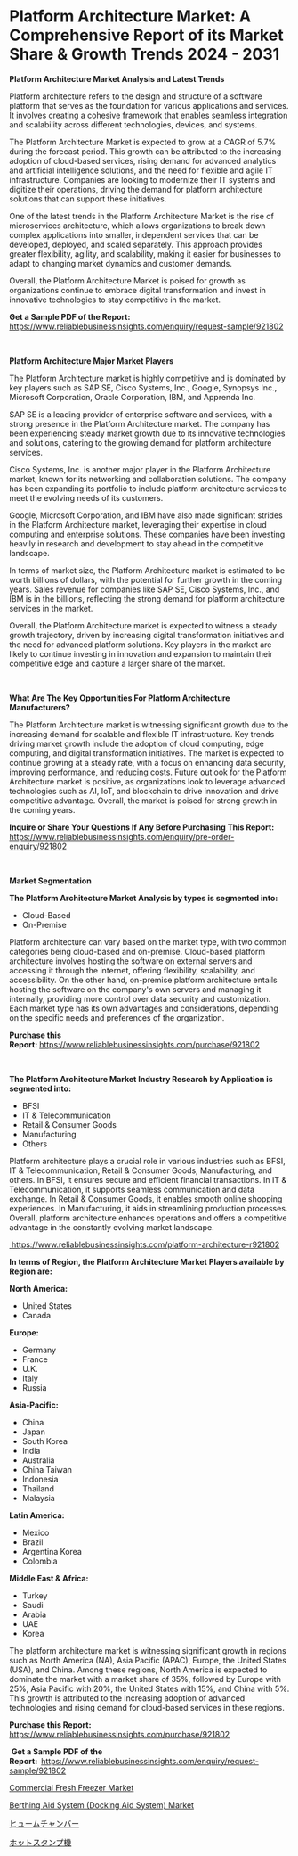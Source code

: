 <p><h1>Platform Architecture Market: A Comprehensive Report of its Market Share & Growth Trends 2024 - 2031</h1></p><p><strong>Platform Architecture Market Analysis and Latest Trends</strong></p>
<p><p>Platform architecture refers to the design and structure of a software platform that serves as the foundation for various applications and services. It involves creating a cohesive framework that enables seamless integration and scalability across different technologies, devices, and systems.</p><p>The Platform Architecture Market is expected to grow at a CAGR of 5.7% during the forecast period. This growth can be attributed to the increasing adoption of cloud-based services, rising demand for advanced analytics and artificial intelligence solutions, and the need for flexible and agile IT infrastructure. Companies are looking to modernize their IT systems and digitize their operations, driving the demand for platform architecture solutions that can support these initiatives.</p><p>One of the latest trends in the Platform Architecture Market is the rise of microservices architecture, which allows organizations to break down complex applications into smaller, independent services that can be developed, deployed, and scaled separately. This approach provides greater flexibility, agility, and scalability, making it easier for businesses to adapt to changing market dynamics and customer demands.</p><p>Overall, the Platform Architecture Market is poised for growth as organizations continue to embrace digital transformation and invest in innovative technologies to stay competitive in the market.</p></p>
<p><strong>Get a Sample PDF of the Report:&nbsp;</strong> <a href="https://www.reliablebusinessinsights.com/enquiry/request-sample/921802">https://www.reliablebusinessinsights.com/enquiry/request-sample/921802</a></p>
<p>&nbsp;</p>
<p><strong>Platform Architecture Major Market Players</strong></p>
<p><p>The Platform Architecture market is highly competitive and is dominated by key players such as SAP SE, Cisco Systems, Inc., Google, Synopsys Inc., Microsoft Corporation, Oracle Corporation, IBM, and Apprenda Inc.</p><p>SAP SE is a leading provider of enterprise software and services, with a strong presence in the Platform Architecture market. The company has been experiencing steady market growth due to its innovative technologies and solutions, catering to the growing demand for platform architecture services.</p><p>Cisco Systems, Inc. is another major player in the Platform Architecture market, known for its networking and collaboration solutions. The company has been expanding its portfolio to include platform architecture services to meet the evolving needs of its customers.</p><p>Google, Microsoft Corporation, and IBM have also made significant strides in the Platform Architecture market, leveraging their expertise in cloud computing and enterprise solutions. These companies have been investing heavily in research and development to stay ahead in the competitive landscape.</p><p>In terms of market size, the Platform Architecture market is estimated to be worth billions of dollars, with the potential for further growth in the coming years. Sales revenue for companies like SAP SE, Cisco Systems, Inc., and IBM is in the billions, reflecting the strong demand for platform architecture services in the market.</p><p>Overall, the Platform Architecture market is expected to witness a steady growth trajectory, driven by increasing digital transformation initiatives and the need for advanced platform solutions. Key players in the market are likely to continue investing in innovation and expansion to maintain their competitive edge and capture a larger share of the market.</p></p>
<p>&nbsp;</p>
<p><strong>What Are The Key Opportunities For Platform Architecture Manufacturers?</strong></p>
<p><p>The Platform Architecture market is witnessing significant growth due to the increasing demand for scalable and flexible IT infrastructure. Key trends driving market growth include the adoption of cloud computing, edge computing, and digital transformation initiatives. The market is expected to continue growing at a steady rate, with a focus on enhancing data security, improving performance, and reducing costs. Future outlook for the Platform Architecture market is positive, as organizations look to leverage advanced technologies such as AI, IoT, and blockchain to drive innovation and drive competitive advantage. Overall, the market is poised for strong growth in the coming years.</p></p>
<p><strong>Inquire or Share Your Questions If Any Before Purchasing This Report:</strong> <a href="https://www.reliablebusinessinsights.com/enquiry/pre-order-enquiry/921802">https://www.reliablebusinessinsights.com/enquiry/pre-order-enquiry/921802</a></p>
<p>&nbsp;</p>
<p><strong>Market Segmentation</strong></p>
<p><strong>The Platform Architecture Market Analysis by types is segmented into:</strong></p>
<p><ul><li>Cloud-Based</li><li>On-Premise</li></ul></p>
<p><p>Platform architecture can vary based on the market type, with two common categories being cloud-based and on-premise. Cloud-based platform architecture involves hosting the software on external servers and accessing it through the internet, offering flexibility, scalability, and accessibility. On the other hand, on-premise platform architecture entails hosting the software on the company's own servers and managing it internally, providing more control over data security and customization. Each market type has its own advantages and considerations, depending on the specific needs and preferences of the organization.</p></p>
<p><strong>Purchase this Report:&nbsp;</strong><a href="https://www.reliablebusinessinsights.com/purchase/921802">https://www.reliablebusinessinsights.com/purchase/921802</a></p>
<p>&nbsp;</p>
<p><strong>The Platform Architecture Market Industry Research by Application is segmented into:</strong></p>
<p><ul><li>BFSI</li><li>IT & Telecommunication</li><li>Retail & Consumer Goods</li><li>Manufacturing</li><li>Others</li></ul></p>
<p><p>Platform architecture plays a crucial role in various industries such as BFSI, IT & Telecommunication, Retail & Consumer Goods, Manufacturing, and others. In BFSI, it ensures secure and efficient financial transactions. In IT & Telecommunication, it supports seamless communication and data exchange. In Retail & Consumer Goods, it enables smooth online shopping experiences. In Manufacturing, it aids in streamlining production processes. Overall, platform architecture enhances operations and offers a competitive advantage in the constantly evolving market landscape.</p></p>
<p><a href="https://www.reliablebusinessinsights.com/platform-architecture-r921802">&nbsp;https://www.reliablebusinessinsights.com/platform-architecture-r921802</a></p>
<p><strong>In terms of Region, the Platform Architecture Market Players available by Region are:</strong></p>
<p>
    <p> <strong> North America: </strong>
        <ul>
            <li>United States</li>
            <li>Canada</li>
        </ul>
        </p> 
    <p> <strong> Europe: </strong>
        <ul>
            <li>Germany</li>
            <li>France</li>
            <li>U.K.</li>
            <li>Italy</li>
            <li>Russia</li>
        </ul>
        </p> 
    <p> <strong> Asia-Pacific: </strong>
        <ul>
            <li>China</li>
            <li>Japan</li>
            <li>South Korea</li>
            <li>India</li>
            <li>Australia</li>
            <li>China Taiwan</li>
            <li>Indonesia</li>
            <li>Thailand</li>
            <li>Malaysia</li>
        </ul>
        </p> 
    <p> <strong> Latin America: </strong>
        <ul>
            <li>Mexico</li>
            <li>Brazil</li>
            <li>Argentina Korea</li>
            <li>Colombia</li>
        </ul>
        </p> 
    <p> <strong> Middle East & Africa: </strong>
        <ul>
            <li>Turkey</li>
            <li>Saudi</li>
            <li>Arabia</li>
            <li>UAE</li>
            <li>Korea</li>
        </ul>
    </p>
    </p>
<p><p>The platform architecture market is witnessing significant growth in regions such as North America (NA), Asia Pacific (APAC), Europe, the United States (USA), and China. Among these regions, North America is expected to dominate the market with a market share of 35%, followed by Europe with 25%, Asia Pacific with 20%, the United States with 15%, and China with 5%. This growth is attributed to the increasing adoption of advanced technologies and rising demand for cloud-based services in these regions.</p></p>
<p><strong>Purchase this Report: </strong><a href="https://www.reliablebusinessinsights.com/purchase/921802">https://www.reliablebusinessinsights.com/purchase/921802</a></p>
<p>&nbsp;<strong>Get a Sample PDF of the Report:&nbsp;&nbsp;</strong><a href="https://www.reliablebusinessinsights.com/enquiry/request-sample/921802">https://www.reliablebusinessinsights.com/enquiry/request-sample/921802</a></p>
<p><strong></strong></p>
<p><p><a href="https://github.com/RickHolmes3/Market-Research-Report-List-5/blob/main/commercial-fresh-freezer-market.md">Commercial Fresh Freezer Market</a></p><p><a href="https://github.com/Krish2023na/Market-Research-Report-List-5/blob/main/berthing-aid-system-docking-aid-system-market.md">Berthing Aid System (Docking Aid System) Market</a></p><p><a href="https://github.com/leigh4852023/Market-Research-Report-List-2/blob/main/2922491170746.md">ヒュームチャンバー</a></p><p><a href="https://github.com/alyle7648/Market-Research-Report-List-2/blob/main/4420461170745.md">ホットスタンプ機</a></p></p>